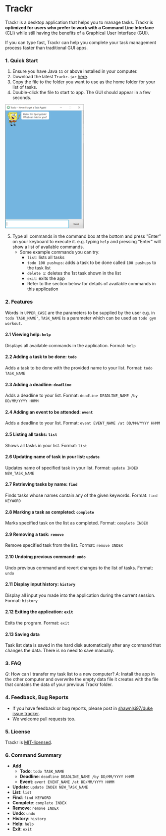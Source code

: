 # Trackr

Trackr is a desktop application that helps you to manage tasks. Trackr is **optimized for users who prefer to work with a Command Line Interface** (CLI) while still having the benefits of a Graphical User Interface (GUI).

If you can type fast, Trackr can help you complete your task management process faster than traditional GUI apps.

### 1. Quick Start
1. Ensure you have Java `11` or above installed in your computer.
2. Download the latest `Trackr.jar` [here](https://github.com/shawnlsj97/duke/releases/tag/v0.1.4).
3. Copy the file to the folder you want to use as the home folder for your list of tasks.
4. Double-click the file to start to app. The GUI should appear in a few seconds.

<img src="./READMEMedia/media/launch.png" width="254" height="400" />

5. Type all commands in the command box at the bottom and press "Enter" on your keyboard to execute it.
e.g. typing `help` and pressing "Enter" will show a list of available commands.
    * Some example commands you can try:
        * `list`: lists all tasks
        * `todo 100 pushups`: adds a task to be done called `100 pushups` to the task list
        * `delete 1`: deletes the 1st task shown in the list
        * `exit`: exits the app
        * Refer to the section below for details of available commands in this application

### 2. Features

Words in `UPPER_CASE` are the parameters to be supplied by the user e.g. in `todo TASK_NAME'`, `TASK_NAME` is a parameter which can be used as `todo gym workout`.

#### 2.1 Viewing help: `help`
Displays all available commands in the application.
Format: `help`

#### 2.2 Adding a task to be done: `todo`
Adds a task to be done with the provided name to your list.
Format: `todo TASK_NAME`

#### 2.3 Adding a deadline: `deadline`
Adds a deadline to your list.
Format: `deadline DEADLINE_NAME /by DD/MM/YYYY HHMM`

#### 2.4 Adding an event to be attended: `event`
Adds a deadline to your list.
Format: `event EVENT_NAME /at DD/MM/YYYY HHMM`

#### 2.5 Listing all tasks: `list`
Shows all tasks in your list.
Format: `list`

#### 2.6 Updating name of task in your list: `update`
Updates name of specified task in your list.
Format: `update INDEX NEW_TASK_NAME`

#### 2.7 Retrieving tasks by name: `find`
Finds tasks whose names contain any of the given keywords.
Format: `find KEYWORD`

#### 2.8 Marking a task as completed: `complete`
Marks specified task on the list as completed.
Format: `complete INDEX`

#### 2.9 Removing a task: `remove`
Remove specified task from the list.
Format: `remove INDEX`

#### 2.10 Undoing previous command: `undo`
Undo previous command and revert changes to the list of tasks.
Format: `undo`

#### 2.11 Display input history: `history`
Display all input you made into the application during the current session.
Format: `history`

#### 2.12 Exiting the application: `exit`
Exits the program.
Format: `exit`

#### 2.13 Saving data
Task list data is saved in the hard disk automatically after any command that changes the data.
There is no need to save manually.

### 3. FAQ
*Q*: How can I transfer my task list to a new computer?
*A*: Install the app in the other computer and overwrite the empty data file it creates with the file that contains the data of your previous Trackr folder.

### 4. Feedback, Bug Reports

* If you have feedback or bug reports, please post in [shawnlsj97/duke issue tracker](https://github.com/shawnlsj97/duke/issues).
* We welcome pull requests too.

### 5. License
Trackr is [MIT-licensed](https://github.com/shawnlsj97/duke/blob/master/LICENSE).


### 6. Command Summary
* **Add**
    * **Todo**: `todo TASK_NAME`
    * **Deadline**: `deadline DEADLINE_NAME /by DD/MM/YYYY HHMM`
    * **Event**: `event EVENT_NAME /at DD/MM/YYYY HHMM`
* **Update**: `update INDEX NEW_TASK_NAME`
* **List**: `list`
* **Find**: `find KEYWORD`
* **Complete**: `complete INDEX`
* **Remove**: `remove INDEX`
* **Undo**: `undo`
* **History**: `history`
* **Help**: `help`
* **Exit**: `exit`